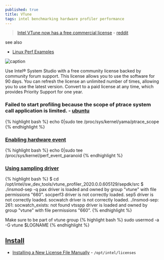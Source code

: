 ```yaml
---
published: true
title: VTune
tags: intel benchmarking hardware profiler performance
---
```

> [Intel VTune now has a free commercial license](https://software.intel.com/en-us/system-studio/choose-download) - [reddit](https://www.reddit.com/r/programming/comments/84i858/intel_vtune_now_has_a_free_commercial_license/)

see also
- [Linux Perf Examples ](https://news.ycombinator.com/item?id=30710280)

![caption](https://www.brendangregg.com/perf_events/perf_events_map.png)

Use Intel® System Studio with a free community license backed by community forum support. This license allows you to use the software for 90 days. You can refresh the license an unlimited number of times, allowing you to use the latest version. Convert to a paid license at any time, which provides Priority Support for one year.

### Failed to start profiling because the scope of ptrace system call application is limited. - [ubuntu](https://askubuntu.com/questions/146160/what-is-the-ptrace-scope-workaround-for-wine-programs-and-are-there-any-risks)
{% highlight bash %}
echo 0|sudo tee /proc/sys/kernel/yama/ptrace_scope
{% endhighlight %}

### [Enabling hardware event](https://software.intel.com/en-us/vtune-cookbook-profiling-hardware-without-sampling-drivers)
{% highlight bash %}
echo 0|sudo tee /proc/sys/kernel/perf_event_paranoid
{% endhighlight %}

### [Using sampling driver](https://software.intel.com/content/www/us/en/develop/documentation/vtune-help/top/set-up-analysis-target/linux-targets/building-and-installing-the-sampling-drivers-for-linux-targets.html)
{% highlight bash %}
$ cd /opt/intel/sw_dev_tools/vtune_profiler_2020.0.0.605129/sepdk/src
$ ./insmod-sep -q
pax driver is loaded and owned by group "vtune" with file permissions "660".
socperf3 driver is not correctly loaded.
sep5 driver is not correctly loaded.
socwatch driver is not correctly loaded.
./insmod-sep: 261: socwatch_exists: not found
vtsspp driver is loaded and owned by group "vtune" with file permissions "660".
{% endhighlight %}

Make sure to be part of vtune group
{% highlight bash %}
sudo usermod -a -G vtune $LOGNAME
{% endhighlight %}

## [Install](https://registrationcenter.intel.com/en/products/postregistration/?sn=DDW8-2HMN9CTW&Sequence=2359787&encema=Wg/bUFJY2qspv9ef8QA1f0DGhMd9EohQO1BqwaGI5997Jbxx4eHGF5bQn+A7GFOqe4LRg8ZhBF2zqHvWWuDHGhYiAwVFjlxu&pass=yes)
- [Installing a New License File Manually](https://software.intel.com/content/www/us/en/develop/articles/manually-installing-a-new-license-file.html) - `/opt/intel/licenses`
